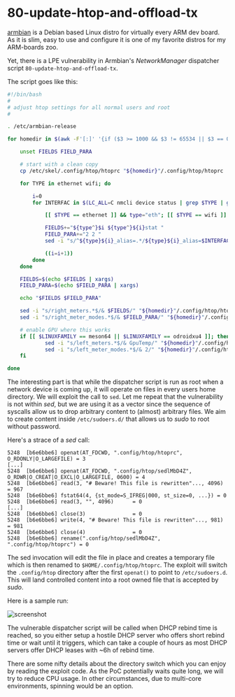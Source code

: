 80-update-htop-and-offload-tx
=============================

[armbian](https://www.armbian.com) is a Debian based Linux distro
for virtually every ARM dev board. As it is slim, easy to use and configure
it is one of my favorite distros for my ARM-boards zoo.

Yet, there is a LPE vulnerability in Armbian's *NetworkManager* dispatcher script
`80-update-htop-and-offload-tx`.

The script goes like this:

```bash
#!/bin/bash
#
# adjust htop settings for all normal users and root
#

. /etc/armbian-release

for homedir in $(awk -F'[:]' '{if ($3 >= 1000 && $3 != 65534 || $3 == 0) print $6}' /etc/passwd); do

	unset FIELDS FIELD_PARA

	# start with a clean copy
	cp /etc/skel/.config/htop/htoprc "${homedir}"/.config/htop/htoprc

	for TYPE in ethernet wifi; do

		i=0
		for INTERFAC in $(LC_ALL=C nmcli device status | grep $TYPE | grep -w connected | awk '{ print $1 }' | grep -v lo | grep -v p2p | head -2); do

			[[ $TYPE == ethernet ]] && type="eth"; [[ $TYPE == wifi ]] && type="wlan"

			FIELDS+="${type^}$i ${type^}${i}stat "
			FIELD_PARA+="2 2 "
			sed -i "s/^${type}${i}_alias=.*/${type}${i}_alias=$INTERFAC/" "${homedir}"/.config/htop/htoprc

			((i=i+1))
		done
	done

	FIELDS=$(echo $FIELDS | xargs)
	FIELD_PARA=$(echo $FIELD_PARA | xargs)

	echo "$FIELDS $FIELD_PARA"

	sed -i "s/right_meters.*$/& $FIELDS/" "${homedir}"/.config/htop/htoprc
	sed -i "s/right_meter_modes.*$/& $FIELD_PARA/" "${homedir}"/.config/htop/htoprc

	# enable GPU where this works
	if [[ $LINUXFAMILY == meson64 || $LINUXFAMILY == odroidxu4 ]]; then
	        sed -i "s/left_meters.*$/& GpuTemp/" "${homedir}"/.config/htop/htoprc
        	sed -i "s/left_meter_modes.*$/& 2/" "${homedir}"/.config/htop/htoprc
	fi

done
```

The interesting part is that while the dispatcher script is run as root when a network device is
coming up, it will operate on files in every users home directory. We will exploit the call to `sed`.
Let me repeat that the vulnerability is not within *sed*, but we are using it as a vector since the
sequence of syscalls allow us to drop arbitrary content to (almost) arbitrary files. We aim to
create content inside `/etc/sudoers.d/` that allows us to *sudo* to root without password.

Here's a strace of a *sed* call:
```
5248  [b6e6bbe6] openat(AT_FDCWD, ".config/htop/htoprc", O_RDONLY|O_LARGEFILE) = 3
[...]
5248  [b6e6bbe6] openat(AT_FDCWD, ".config/htop/sedlMbD4Z", O_RDWR|O_CREAT|O_EXCL|O_LARGEFILE, 0600) = 4
5248  [b6e6bbe6] read(3, "# Beware! This file is rewritten"..., 4096) = 967
5248  [b6e6bbe6] fstat64(4, {st_mode=S_IFREG|000, st_size=0, ...}) = 0
5248  [b6e6bbe6] read(3, "", 4096)      = 0
[...]
5248  [b6e6bbe6] close(3)               = 0
5248  [b6e6bbe6] write(4, "# Beware! This file is rewritten"..., 981) = 981
5248  [b6e6bbe6] close(4)               = 0
5248  [b6e6bbe6] rename(".config/htop/sedlMbD4Z", ".config/htop/htoprc") = 0
```

The sed invocation will edit the file in place and creates a temporary file which is then renamed
to `$HOME/.config/htop/htoprc`. The exploit will switch the `.config/htop` directory after the first
`openat()` to point to `/etc/sudoers.d`. This will land controlled content into a root owned file
that is accepted by *sudo*.

Here is a sample run:

![screenshot](https://github.com/stealth/7350topless/blob/master/screenshot.jpg)

The vulnerable dispatcher script will be called when DHCP rebind time is reached, so you either setup
a hostile DHCP server who offers short rebind time or wait until it triggers, which can take a couple
of hours as most DHCP servers offer DHCP leases with ~6h of rebind time.

There are some nifty details about the directory switch which you can enjoy by reading the
exploit code. As the PoC potentially waits quite long, we will try to reduce CPU usage. In
other circumstances, due to multi-core environments, spinning would be an option.

